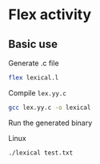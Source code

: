 # Flex activity

## Basic use

Generate .c file

```sh
flex lexical.l
```

Compile `lex.yy.c`

```sh
gcc lex.yy.c -o lexical
```

Run the generated binary

Linux

```sh
./lexical test.txt
```